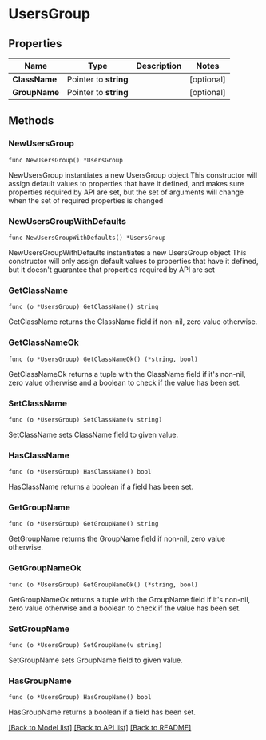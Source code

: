 # UsersGroup

## Properties

Name | Type | Description | Notes
------------ | ------------- | ------------- | -------------
**ClassName** | Pointer to **string** |  | [optional] 
**GroupName** | Pointer to **string** |  | [optional] 

## Methods

### NewUsersGroup

`func NewUsersGroup() *UsersGroup`

NewUsersGroup instantiates a new UsersGroup object
This constructor will assign default values to properties that have it defined,
and makes sure properties required by API are set, but the set of arguments
will change when the set of required properties is changed

### NewUsersGroupWithDefaults

`func NewUsersGroupWithDefaults() *UsersGroup`

NewUsersGroupWithDefaults instantiates a new UsersGroup object
This constructor will only assign default values to properties that have it defined,
but it doesn't guarantee that properties required by API are set

### GetClassName

`func (o *UsersGroup) GetClassName() string`

GetClassName returns the ClassName field if non-nil, zero value otherwise.

### GetClassNameOk

`func (o *UsersGroup) GetClassNameOk() (*string, bool)`

GetClassNameOk returns a tuple with the ClassName field if it's non-nil, zero value otherwise
and a boolean to check if the value has been set.

### SetClassName

`func (o *UsersGroup) SetClassName(v string)`

SetClassName sets ClassName field to given value.

### HasClassName

`func (o *UsersGroup) HasClassName() bool`

HasClassName returns a boolean if a field has been set.

### GetGroupName

`func (o *UsersGroup) GetGroupName() string`

GetGroupName returns the GroupName field if non-nil, zero value otherwise.

### GetGroupNameOk

`func (o *UsersGroup) GetGroupNameOk() (*string, bool)`

GetGroupNameOk returns a tuple with the GroupName field if it's non-nil, zero value otherwise
and a boolean to check if the value has been set.

### SetGroupName

`func (o *UsersGroup) SetGroupName(v string)`

SetGroupName sets GroupName field to given value.

### HasGroupName

`func (o *UsersGroup) HasGroupName() bool`

HasGroupName returns a boolean if a field has been set.


[[Back to Model list]](../README.md#documentation-for-models) [[Back to API list]](../README.md#documentation-for-api-endpoints) [[Back to README]](../README.md)


